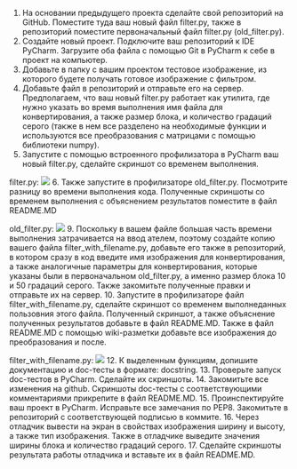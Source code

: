 1. На основании предыдущего проекта сделайте свой репозиторий на GitHub. Поместите туда ваш новый файл filter.py, также в репозиторий поместите первоначальный файл filter.py (old_filter.py).
2. Создайте новый проект. Подключите ваш репозиторий к IDE PyCharm. Загрузите оба файла с помощью Git в PyCharm к себе в проект на компьютер.
3. Добавьте в папку с вашим проектом тестовое изображение, из которого будете получать готовое изображение с фильтром.
4. Добавьте файл в репозиторий и отправьте его на сервер.
Предполагаем, что ваш новый filter.py работает как утилита, где нужно указать во время выполнения имя файла для конвертирования, а также размер блока, и количество градаций серого (также в нем все разделено на необходимые функции и используются все преобразования с матрицами с помощью библиотеки numpy).
5. Запустите с помощью встроенного профилизатора в PyCharm ваш новый filter.py, сделайте скриншот со временем выполнения. 

filter.py:
![](https://sun9-55.userapi.com/impf/pitkDBRtLg_x3BsbIsBwwrOifksdOuyFIaIGRw/o3YRgtx-Pgw.jpg?size=1920x1080&quality=96&sign=22515ef4fb6eade7e20157374ad9f69c&type=album)
6. Также запустите в профилизаторе old_filter.py. Посмотрите разницу во времени выполнения кода. Полученные скриншоты со временем выполнения с объяснением результатов поместите в файл README.MD  

old_filter.py:
![](https://sun9-45.userapi.com/impf/_J3xza0eQWP-VudU7mxMKJp6vU7YpszfZfaUCg/-zrqfB3oP4E.jpg?size=1920x1080&quality=96&sign=95d127fd0dc5a1aedec080a70d732701&type=album)
9. Поскольку в вашем файле большая часть времени выполнения затрачивается на ввод ателем, поэтому создайте копию вашего файла filter_with_filename.py, добавьте его также в репозиторий, в котором сразу в код введите имя изображения для конвертирования, а также аналогичные параметры для конвертирования, которые указаны были в первоначальном old_filter.py, а именно размер блока 10 и 50 градаций серого. Также закомитьте полученные правки и отправьте их на сервер.
10. Запустите в профилизаторе файл filter_with_filename.py, сделайте скриншот со временем выполнеданных пользовния этого файла. Полученный скриншот, а также объяснение полученных результатов добавьте в файл README.MD. Также в файл README.MD с помощью wiki-разметки добавьте все изображения до преобразования и после. 

filter_with_filename.py:
![](https://sun9-40.userapi.com/impf/-nPK7kgFcTYtHjji3-Fy4YTEMsGY9ZGkVeHQhQ/otIcai70jhA.jpg?size=1920x1080&quality=96&sign=9bda0951b6c067fbac3708d23df083b4&type=album)
12. К выделенным функциям, допишите документацию и doc-тесты в формате: docstring.
13. Проверьте запуск doc-тестов в PyCharm. Сделайте их скриншоты.
14. Закомитьте все изменения на github. Скриншоты doc-тесты с соответствующими комментариями прикрепите в файл README.MD.
15. Проинспектируйте ваш проект в PyCharm. Исправьте все замечания по PEP8. Закомитьте в репозиторий с соответствующей подписью в коммите.
16. Через отладчик вывести на экран в свойствах изображения ширину и высоту, а также тип изображения. Также в отладчике выведите значения ширины блока и количество градаций серого.
17. Сделайте скриншоты результата работы отладчика и вставьте их в файл README.MD. 
